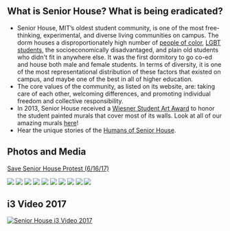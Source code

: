## What is Senior House? What is being eradicated?
- Senior House, MIT’s oldest student community, is one of the most free-thinking, experimental, and diverse living communities on campus. The dorm houses a disproportionately high number of [people of color](https://thetech.com/2017/06/29/dorm-diversity-breakdown), [LGBT students](http://livingpink.mit.edu/senior.php), the socioeconomically disadvantaged, and plain old students who didn't fit in anywhere else. It was the first dormitory to go co-ed and house both male and female students. In terms of diversity, it is one of the most representational distribution of these factors that existed on campus, and maybe one of the best in all of higher education.
- The core values of the community, as listed on its website, are: taking care of each other, welcoming differences, and promoting individual freedom and collective responsibility.
- In 2013, Senior House received a [Wiesner Student Art Award](http://arts.mit.edu/wiesner-awards/) to honor the student painted murals that cover most of its walls. Look at all of our amazing murals [here](https://www.flickr.com/photos/151658333@N05/sets/72157685050910985)!
- Hear the unique stories of the [Humans of Senior House](https://www.facebook.com/humansofseniorhaus/).
## Photos and Media
[Save Senior House Protest (6/16/17)](https://youtu.be/kmduWIIXTcw "Save Senior House Protest (6/16/17)")
<div class="photos">
<img class = "custom-pic" src="https://d2mxuefqeaa7sj.cloudfront.net/s_85F9AF03B0C109BC4609755B204AD0FD19001DF3F730EA49B8DBB9403C0D4F7F_1497661454581_ripseniorhaus.jpg">

<img class = "custom-pic" src="https://d2mxuefqeaa7sj.cloudfront.net/s_1049A7C524F4C89FC16035B72294E8EEC351B8F1CBB7A63728198F5A75C5A558_1497888797714_19148896_10209242608287504_5044974572504197374_n.jpeg">


<img  class = "custom-pic" src="https://d2mxuefqeaa7sj.cloudfront.net/s_1049A7C524F4C89FC16035B72294E8EEC351B8F1CBB7A63728198F5A75C5A558_1497888797742_19149200_10154440859792373_4856229642680038529_n.jpeg">


<img class = "custom-pic" src="https://d2mxuefqeaa7sj.cloudfront.net/s_1049A7C524F4C89FC16035B72294E8EEC351B8F1CBB7A63728198F5A75C5A558_1497888797873_Kyle+Dominguez+-+20170616_152531.jpeg">


<img class = "custom-pic" src="https://d2mxuefqeaa7sj.cloudfront.net/s_1049A7C524F4C89FC16035B72294E8EEC351B8F1CBB7A63728198F5A75C5A558_1497888797727_19149191_10209242608767516_8900206265172930139_n.jpeg">


<img class = "custom-pic" src="https://d2mxuefqeaa7sj.cloudfront.net/s_1049A7C524F4C89FC16035B72294E8EEC351B8F1CBB7A63728198F5A75C5A558_1497888797800_Megan+Levin+-+IMG_1921.jpeg">

<img class = "custom-pic" src="https://d2mxuefqeaa7sj.cloudfront.net/s_1049A7C524F4C89FC16035B72294E8EEC351B8F1CBB7A63728198F5A75C5A558_1497888797860_Kyle+Dominguez+-+20170616_163907.jpeg">


<img class = "custom-pic" src="https://d2mxuefqeaa7sj.cloudfront.net/s_1049A7C524F4C89FC16035B72294E8EEC351B8F1CBB7A63728198F5A75C5A558_1497888797753_19225094_10209242608207502_8762610773150739182_n.jpeg">


<img class = "custom-pic" src="https://d2mxuefqeaa7sj.cloudfront.net/s_1049A7C524F4C89FC16035B72294E8EEC351B8F1CBB7A63728198F5A75C5A558_1497888797842_19225263_10209242608247503_3317202621759418887_n.jpeg">


<img class = "custom-pic" src="https://d2mxuefqeaa7sj.cloudfront.net/s_1049A7C524F4C89FC16035B72294E8EEC351B8F1CBB7A63728198F5A75C5A558_1497888797891_Megan+Levin+-+IMG_1922.jpeg">


</div>

## i3 Video 2017

[![Senior House i3 Video 2017](http://img.youtube.com/vi/ubp4CbNvEkE/0.jpg)](https://youtu.be/ubp4CbNvEkE "Senior House i3 Video 2017")



